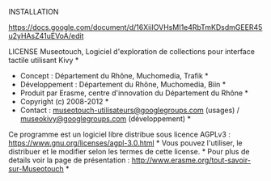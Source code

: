 INSTALLATION

https://docs.google.com/document/d/16XiiIOVHsMI1e4RbTmKDsdmGEER45u2yHAsZ41uEVoA/edit

LICENSE
Museotouch, Logiciel d'exploration de collections pour interface tactile utilisant Kivy                        *
 *  Concept : Département du Rhône, Muchomedia, Trafik *  
 *  Développement : Département du Rhône, Muchomedia, Biin *  
 *  Produit par Erasme, centre d'innovation du Département du Rhône  *
 *  Copyright (c) 2008-2012                                                *
 *  Contact : museotouch-utilisateurs@googlegroups.com (usages) / museokivy@googlegroups.com (développement) *

Ce programme est un logiciel libre distribue sous licence AGPLv3 : https://www.gnu.org/licenses/agpl-3.0.html *
Vous pouvez l'utiliser, le distribuer et le modifier selon les termes de cette license. *
Pour plus de details voir la page de présentation : http://www.erasme.org/tout-savoir-sur-Museotouch *
